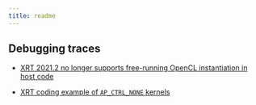 ```yaml
---
title: readme
---
```


## Debugging traces

- [XRT 2021.2 no longer supports free-running OpenCL instantiation in host code](https://support.xilinx.com/s/article/000033195?language=en_US)

- [XRT coding example of `AP_CTRL_NONE` kernels](https://github.com/Xilinx/Vitis_Accel_Examples/tree/master/rtl_kernels/rtl_streaming_free_running_k2k)